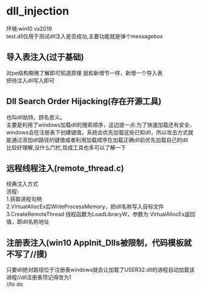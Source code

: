 # dll_injection  
环境:win10 vs2019  
test.dll仅用于测试dll注入是否成功,主要功能就是弹个messagebox  
## 导入表注入(过于基础)  
对pe结构略微了解即可知道原理
就和新增节一样，新增一个导入表  
把待注入dll写入即可  
## Dll Search Order Hijacking(存在开源工具)  
也叫dll劫持，顾名思义。  
主要是利用了windows加载dll的搜索顺序，这边提一点:为了快速加载还有安全，windows会在注册表下创建键值，系统会优先加载这些已知dll，所以攻击方式就能通过添加dll路径的键值或者利用加载顺序在加载正确dll前优先加载自己的dll  
比较好理解,没什么门栏,现成工具也多可以了解一下  
## 远程线程注入(remote_thread.c)  
经典注入方式  
流程:  
1.获取进程句柄  
2.VirtualAllocEx后WriteProcessMemory，把dll名称写入目标文件  
3.CreateRemoteThread 线程函数为LoadLibraryW，参数为 VirtualAllocEx返回值，即dll名称地址  
## 注册表注入(win10 AppInit_Dlls被限制，代码模板就不写了//摸)  
只要dll绝对路径位于注册表windows就会让加载了USER32.dll的进程自动加载该进程//dll注册表项记得改为1  
//to do  
